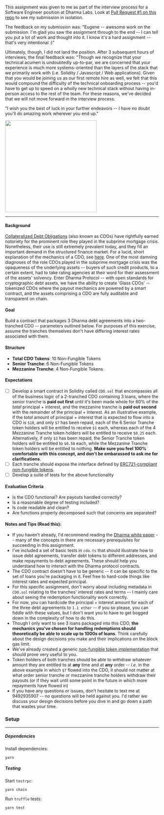 This assignment was given to me as part of the interview process for a Software Engineer position at Dharma Labs.  Look at [Pull Request #1 on this repo](https://github.com/feuGeneA/Dharma_assignment/pull/1) to see my submission in isolation.

The feedback on my submission was:  "Eugene -- awesome work on the submission.  I'm glad you saw the assignment through to the end -- I can tell you put a lot of work and thought into it.  I know it's a hard assignment -- that's very intentional :)"

Ultimately, though, I did not land the position.  After 3 subsequent hours of interviews, the final feedback was: "Though we recognize that your technical acumen is undoubtedly up-to-par, we are concerned that your experience is much more systems-oriented than the layers of the stack that we primarily work with (i.e. Solidity / Javascript / Web applications).  Given that you would be joining us as our first remote hire as well, we felt that this would compound the difficulty of the technical onboarding process -- you'd have to get up to speed on a wholly new technical stack without having in-person access to the rest of the team.  For these reasons, we've decided that we will not move forward in the interview process.

"I wish you the best of luck in your further endeavors -- I have no doubt you'll do amazing work wherever you end up."

<img src="https://s3-us-west-2.amazonaws.com/dharma-assets/logo+orange.png"  width=300/>

------------

#### Background
[Collateralized Debt Obligations](https://en.wikipedia.org/wiki/Collateralized_debt_obligation#Subprime_mortgage_boom) (also known as CDOs) have rightfully earned notoriety for the prominent role they played in the subprime mortgage crisis.  Nonetheless, their use is still extremely prevalent today, and they fill an important demand in the structured finance market.  For a lucid, short explanation of the mechanics of a CDO, see [here](https://www.khanacademy.org/economics-finance-domain/core-finance/derivative-securities/cdo-tutorial/v/collateralized-debt-obligation-overview).  One of the most damning diagnoses of the role CDOs played in the subprime mortgage crisis was the opaqueness of the underlying assets -- buyers of such credit products, to a certain extent, had to take rating agencies at their word for their assessment of the assets' solvency.  Enter Dharma Protocol -- with open standards for cryptographic debt assets, we have the ability to create 'Glass CDOs' -- tokenized CDOs where the payout mechanics are powered by a smart contract, and the assets comprising a CDO are fully auditable and transparent on chain.

#### Goal

Build a contract that packages 3 Dharma debt agreements into a two-tranched CDO -- parameters outlined below.  For purposes of this exercise, assume the tranches themselves don't have differing interest rates associated with them.

#### Structure

- **Total CDO Tokens**: 10 Non-Fungible Tokens
- **Senior Tranche**: 6 Non-Fungible Tokens
- **Mezzanine Tranche**: 4 Non-Fungible Tokens

#### Expectations

- [ ] Develop a smart contract in Solidity called `CDO.sol` that encompasses all of the business logic of a 2-tranched CDO containing 3 loans, where the senior tranche is **paid out first** until it's been made whole for 60% of the _total_ principal + interest, and the mezzanine tranche is **paid out second** with the remainder of the principal + interest. As an illustrative example, if the _total_ amount of principal + interest that is expected to flow into a CDO is `$10`, and only `$7` has been repaid, each of the 6 Senior Tranche token holders will be entitled to receive `$1` each, whereas each of the 4 Mezzanine Tranche token holders will be entitled to receive `$0.25` each.  Alternatively, if only `$3` has been repaid, the Senior Tranche token holders will be entitled to `$0.50` each, while the Mezzanine Tranche token holders will be entitled to nothing.  **Make sure you feel 100% comfortable with this concept, and don't be embarassed to ask me for clarifications**.
- [ ] Each tranche should expose the interface defined by [ERC721-compliant non-fungible tokens](https://github.com/ethereum/eips/issues/721).
- [ ] Develop a suite of tests for the above functionality

#### Evaluation Criteria

- Is the CDO functional?  Are payouts handled correctly?
- Is a reasonable degree of testing included?
- Is code readable and clean?
- Are functions properly decomposed such that concerns are separated?

#### Notes and Tips (Read this):

- If you haven't already, I'd recommend reading the [Dharma white paper](https://whitepaper.dharma.io) -- many of the concepts in there are necessary prerequisites for succeeding in this assignment.
- I've included a set of basic tests in `cdo.ts` that should illustrate how to issue debt agreements, transfer debt tokens to different addresses, and make repayments to debt agreements.  These should help you understand how to interact with the Dharma protocol contracts.
- The CDO contract doesn't have to be generic -- it can be specific to the set of loans you're packaging in it.  Feel free to hard-code things like interest rates and expected principal.
- For this specific assignment, don't worry about including metadata in `CDO.sol` relating to the tranches' interest rates and terms -- I mainly care about seeing the redemption functionality work correctly.
- For now, you can hardcode the principal + interest amount for each of the three debt agreements to `1.1 ether` -- if you so please, you can fiddle with these values, but I don't want you to have to get bogged down in the complexity of how to do this.
- Though I only want to see 3 loans packaged into this CDO, **the mechanics you've chosen for handling redemptions should theoretically be able to scale up to 1000s of loans**.  Think carefully about the design decisions you make and their implications on the block gas limit.
- We've already created a generic [non-fungible token implementation](https://github.com/dharmaprotocol/NonFungibleToken) that should prove very useful to you.
- Token holders of both tranches should be able to withdraw whatever amount they are entitled to at **any** time and at **any** order -- _i.e._ in the above example in which `$7` flowed into the CDO, it should not matter at what order senior tranche or mezzanine tranche holders withdraw their payouts (or if they wait until some point in the future in which more repayments have flowed in)
- If you have any questions or issues, don't hesitate to text me at 9492935907 -- no questions will be held against you.  I'd rather we discuss your design decisions before you dive in and go down a path that wastes your time.


### Setup
---------------
##### Dependencies

Install dependencies:
```
yarn
```

##### Testing

Start `testrpc`:
```
yarn chain
```

Run `truffle` tests:
```
yarn test
```
